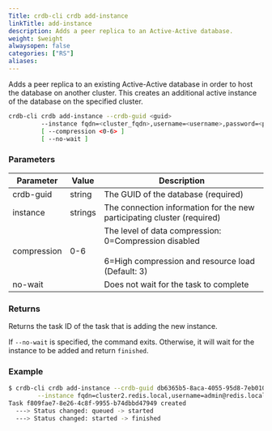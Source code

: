 ```yaml
---
Title: crdb-cli crdb add-instance
linkTitle: add-instance
description: Adds a peer replica to an Active-Active database.
weight: $weight
alwaysopen: false
categories: ["RS"]
aliases:
---
```


Adds a peer replica to an existing Active-Active database in order to host the database on another cluster. This creates an additional active instance of the database on the specified cluster.

```sh
crdb-cli crdb add-instance --crdb-guid <guid>
         --instance fqdn=<cluster_fqdn>,username=<username>,password=<password>[,url=<url>,replication_endpoint=<endpoint>]
         [ --compression <0-6> ]
         [ --no-wait ]
```

### Parameters

| Parameter | Value   | Description |
|-----------|---------|-------------|
| crdb-guid | string  | The GUID of the database (required) |
| instance | strings | The connection information for the new participating cluster (required) |
| compression | 0-6     | The level of data compression: 0=Compression disabled <br> <br> 6=High compression and resource load (Default: 3) |
| no-wait | | Does not wait for the task to complete |

### Returns

Returns the task ID of the task that is adding the new instance.

If `--no-wait` is specified, the command exits. Otherwise, it will wait for the instance to be added and return `finished`.

### Example

```sh
$ crdb-cli crdb add-instance --crdb-guid db6365b5-8aca-4055-95d8-7eb0105c0b35 \
        --instance fqdn=cluster2.redis.local,username=admin@redis.local,password=admin-password
Task f809fae7-8e26-4c8f-9955-b74dbbd47949 created
  ---> Status changed: queued -> started
  ---> Status changed: started -> finished
```
